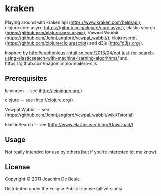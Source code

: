 # kraken

Playing around with kraken api (https://www.kraken.com/help/api), clojure.core.async (https://github.com/clojure/core.async), elastic search (https://github.com/clojure/core.async), Vowpal Wabbit (https://github.com/JohnLangford/vowpal_wabbit/), clojurescript (https://github.com/clojure/clojurescript) and d3js (http://d3js.org/).

Inspired by http://euphonious-intuition.com/2013/04/not-just-for-search-using-elasticsearch-with-machine-learning-algorithms/ and https://github.com/magomimmo/modern-cljs

## Prerequisites

leiningen -- see (http://leiningen.org/)

clojure -- see (http://clojure.org/)

Vowpal Wabbit -- see (https://github.com/JohnLangford/vowpal_wabbit/wiki/Tutorial)

ElasticSearch -- see (http://www.elasticsearch.org/Download/)

## Usage

Not really intended for use by others (but if you're interested let me know)

## License

Copyright © 2013 Joachim De Beule

Distributed under the Eclipse Public License (all versions)

